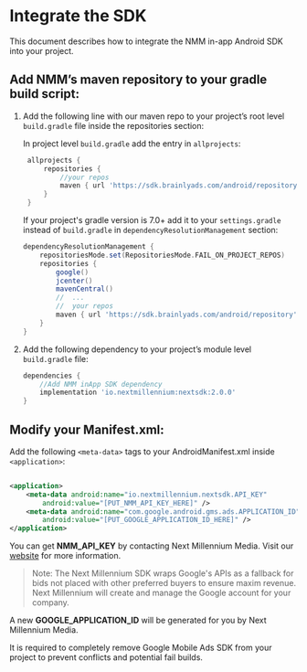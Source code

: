 # Integrate the SDK

This document describes how to integrate the NMM in-app Android SDK into your project.

## Add NMM’s maven repository to your gradle build script:

1. Add the following line with our maven repo to your project’s root level `build.gradle` file
   inside the repositories section:

   In project level `build.gradle` add the entry in `allprojects`:

   ```groovy
    allprojects {
        repositories {
            //your repos
            maven { url 'https://sdk.brainlyads.com/android/repository' }
        }
    }
   ```
   If your project's gradle version is 7.0+ add it to your `settings.gradle` instead
   of `build.gradle` in `dependencyResolutionManagement`
   section:

    ```groovy
    dependencyResolutionManagement {
        repositoriesMode.set(RepositoriesMode.FAIL_ON_PROJECT_REPOS)
        repositories {
            google()
            jcenter()
            mavenCentral()
            //  ...
            //  your repos
            maven { url 'https://sdk.brainlyads.com/android/repository' }
        }
    }
    ```

2. Add the following dependency to your project’s module level `build.gradle` file:

    ```groovy
    dependencies {
        //Add NMM inApp SDK dependency
        implementation 'io.nextmillennium:nextsdk:2.0.0'
    }
    ```

## Modify your Manifest.xml:

Add the following `<meta-data>` tags to your AndroidManifest.xml inside `<application>`:

```xml

<application>
    <meta-data android:name="io.nextmillennium.nextsdk.API_KEY"
        android:value="[PUT_NMM_API_KEY_HERE]" />
    <meta-data android:name="com.google.android.gms.ads.APPLICATION_ID"
        android:value="[PUT_GOOGLE_APPLICATION_ID_HERE]" />
</application>
```

You can get **NMM_API_KEY** by contacting Next Millennium Media. Visit
our [website](https://nextmillennium.io/contact/) for more information.

> Note: The Next Millennium SDK wraps Google's APIs as a fallback for bids not placed with other preferred buyers to ensure maxim revenue. Next Millennium will create and manage the Google account for your company.
>

A new **GOOGLE_APPLICATION_ID** will be generated for you by Next Millennium Media.

It is required to completely remove Google Mobile Ads SDK from your project to prevent conflicts and
potential fail builds.